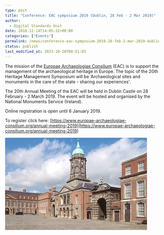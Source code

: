 ```yaml
---
type: post
title: "Conference: EAC symposium 2019 (Dublin, 28 Feb - 2 Mar 2019)"
author:
  - Digital Standards Unit
date: 2018-12-14T14:05:32+00:00
categories: ["Events"]
permalink: /news/conference-eac-symposium-2019-28-feb-2-mar-2019-dublin/
status: publish
last_modified_at: 2023-10-20T09:51:03
---
```


The mission of the [Europae Archaeologiae Consilium](http://www.europae-archaeologiae-consilium.org/) (EAC) is to support the management of the archaeological heritage in Europe. The topic of the 20th Heritage Management Symposium will be ‘Archaeological sites and monuments in the care of the state - sharing our experiences'.

The 20th Annual Meeting of the EAC will be held in Dublin Castle on 28 February - 2 March 2019. The event will be hosted and organised by the National Monuments Service (Ireland).

Online registration is open until 6 January 2019.

To register click here: [https://www.europae-archaeologiae-consilium.org/annual-meeting-2019](https://www.europae-archaeologiae-consilium.org/annual-meeting-2019)

![](../../images/881a59_5030b687718c41e38f4cbfffc9720311~mv2.webp)
